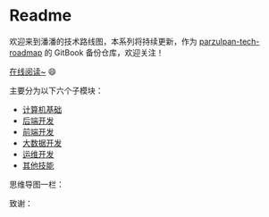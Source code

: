 # Readme

欢迎来到潘潘的技术路线图，本系列将持续更新，作为 [parzulpan-tech-roadmap](https://github.com/parzulpan/parzulpan-tech-roadmap) 的 GitBook 备份仓库，欢迎关注！

[在线阅读\~](https://roadmap.docs.parzulpan.cn/) :smile:

主要分为以下六个子模块：

* [计算机基础](https://app.gitbook.com/s/oBK9PsvfGLB4hTnzJ4dZ/)
* [后端开发](https://app.gitbook.com/s/epVgjoSIIqN15rlItGY3/)
* [前端开发](https://app.gitbook.com/s/QLp0OqPSZYRe2iVclzdp/)
* [大数据开发](https://app.gitbook.com/s/I6uxA1wVy11Uqq6jRnX4/)
* [运维开发](https://app.gitbook.com/s/el9i25EdKkD5NRbFkEfK/)
* [其他技能](https://app.gitbook.com/s/a2fW9n4KDlkXlQuxOKtF/)

思维导图一栏：

致谢：
